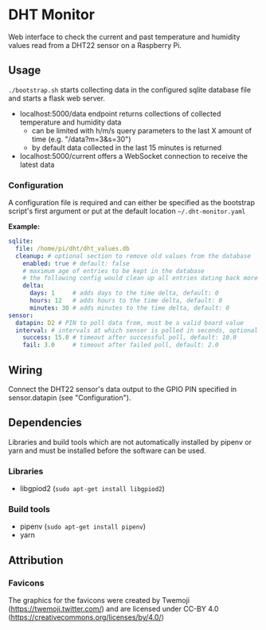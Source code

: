 # DHT Monitor
Web interface to check the current and past temperature and humidity values read from a DHT22 sensor on a Raspberry Pi.

## Usage
`./bootstrap.sh` starts collecting data in the configured sqlite database file and starts a flask web server. 

* localhost:5000/data endpoint returns collections of collected temperature and humidity data
  * can be limited with h/m/s query parameters to the last X amount of time (e.g. "/data?m=3&s=30")
  * by default data collected in the last 15 minutes is returned
* localhost:5000/current offers a WebSocket connection to receive the latest data

### Configuration
A configuration file is required and can either be specified as the bootstrap script's first argument or put at the default location `~/.dht-monitor.yaml`

**Example:**
```yaml
sqlite:
  file: /home/pi/dht/dht_values.db
  cleanup: # optional section to remove old values from the database
    enabled: true # default: false
    # maximum age of entries to be kept in the database
    # the following config would clean up all entries dating back more than 36.5 hours (1d + 12h + 30m)
    delta:
      days: 1     # adds days to the time delta, default: 0
      hours: 12   # adds hours to the time delta, default: 0
      minutes: 30 # adds minutes to the time delta, default: 0
sensor:
  datapin: D2 # PIN to poll data from, must be a valid board value
  interval: # intervals at which sensor is polled in seconds, optional section
    success: 15.0 # timeout after successful poll, default: 10.0
    fail: 3.0     # timeout after failed poll, default: 2.0
```

## Wiring
Connect the DHT22 sensor's data output to the GPIO PIN specified in sensor.datapin (see "Configuration").

## Dependencies
Libraries and build tools which are not automatically installed by pipenv or yarn and must be installed before the software can be used.

### Libraries
* libgpiod2 (`sudo apt-get install libgpiod2`)

### Build tools
* pipenv (`sudo apt-get install pipenv`)
* yarn

## Attribution

### Favicons
The graphics for the favicons were created by Twemoji (https://twemoji.twitter.com/) and are licensed under CC-BY 4.0 (https://creativecommons.org/licenses/by/4.0/)

